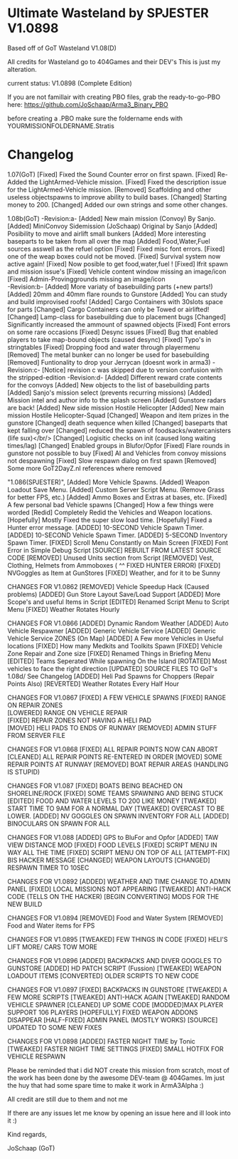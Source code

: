 Ultimate Wasteland by SPJESTER V1.0898
==================================
Based off of GoT Wasteland V1.08(D)

All credits for Wasteland go to 404Games and their DEV's
This is just my alteration.

current status: V1.0898 (Complete Edition)

If you are not famillair with creating PBO files, grab the ready-to-go-PBO here: 
https://github.com/JoSchaap/Arma3_Binary_PBO

before creating a .PBO make sure the foldername ends with YOURMISSIONFOLDERNAME.Stratis

Changelog
=========
1.07(GoT)
[Fixed] Fixed the Sound Counter error on first spawn.
[Fixed] Re-Added the LightArmed-Vehicle mission.
[Fixed] Fixed the description issue for the LightArmed-Vehicle mission.
[Removed] Scaffolding and other useless objectspawns to improve ability to build bases.
[Changed] Starting money to 200.
[Changed] Added our own strings and some other changes.

1.08b(GoT)
-Revision:a-
[Added] New main mission (Convoy) By Sanjo.
[Added] MiniConvoy Sidemission (JoSchaap) Original by Sanjo
[Added] Posibility to move and airlift small bunkers
[Added] More interesting baseparts to be taken from all over the map
[Added] Food,Water,Fuel sources asswell as the refuel option
[Fixed] Fixed misc font errors.
[Fixed] one of the weap boxes could not be moved.
[Fixed] Survival system now active again!
[Fixed] Now posible to get food,water,fuel !
[Fixed] Ifrit spawn and mission issue's
[Fixed] Vehicle content window missing an image/icon
[Fixed] Admin-Provinggrounds missing an image/icon<br>
-Revision:b-
[Added] More variaty of basebuilding parts (+new parts!)
[Added] 20mm and 40mm flare rounds to Gunstore
[Added] You can study and build improvised roofs!
[Added] Cargo Containers with 30slots space for parts
[Changed] Cargo Containers can only be Towed or airlifted!
[Changed] Lamp-class for basebuilding due to placement bugs
[Changed] Significantly increased the ammount of spawned objects
[Fixed] Font errors on some rare occasions
[Fixed] Desync issues
[Fixed] Bug that enabled players to take map-bound objects (caused desync)
[Fixed] Typo's in stringtables
[Fixed] Dropping food and water through playermenu
[Removed] The metal bunker can no longer be used for basebuilding
[Removed] Funtionality to drop your Jerrycan (doesnt work in arma3)
-Revision:c-
[Notice] revision c was skipped due to version confusion with the stripped-edition
-Revision:d-
[Added] Different reward crate contents for the convoys
[Added] New objects to the list of basebuilding parts
[Added] Sanjo's mission select (prevents recurring missions)
[Added] Mission intel and author info to the splash screen
[Added] Gunstore radars are back!
[Added] New side mission Hostile Helicopter
[Added] New main mission Hostile Helicopter-Squad
[Changed] Weapon and item prizes in the gunstore
[Changed] death sequence when killed
[Changed] baseparts that kept falling over
[Changed] reduced the spawn of foodsacks/watercanisters (life sux)</br/>
[Changed] Logisitic checks on init (caused long waiting times/lag)
[Changed] Enabled groups in Blufor/Opfor 
[Fixed] Flare rounds in gunstore not possible to buy
[Fixed] AI and Vehicles from convoy missions not despawning
[Fixed] Slow respawn dialog on first spawn
[Removed] Some more GoT2DayZ.nl references where removed

"1.086(SPJESTER)",
[Added] More Vehicle Spawns.
[Added] Weapon Loadout Save Menu.
[Added] Custom Server Script Menu.
(Remove Grass for better FPS, etc.)
[Added] Ammo Boxes and Extras at bases, etc.
[Fixed] A few personal bad Vehicle spawns
[Changed] How a few things were worded
[Redid] Completely Redid the Vehicles and Weapon locations.
[Hopefully] Mostly Fixed the super slow load time.
[Hopefully] Fixed a Hunter error message.
[ADDED] 10-SECOND Vehicle Spawn Timer.
[ADDED] 10-SECOND Vehicle Spawn Timer.
[ADDED] 5-SECOND Inventory Spawn Timer.
[FIXED] Scroll Menu Constantly on Main Screen
[FIXED] Font Error in Simple Debug Script
[SOURCE] REBUILT FROM LATEST SOURCE CODE
[REMOVED] Unused Units section from Script
[REMOVED] Vest, Clothing, Helmets from Ammoboxes
( ^^ FIXED HUNTER ERROR)
[FIXED] NVGoggles as Item at GunStores
[FIXED] Weather, and for it to be Sunny


CHANGES FOR V1.0862
[REMOVED] Vehicle Speedup Hack (Caused problems)
[ADDED] Gun Store Layout Save/Load Support
[ADDED] More Scope's and useful Items in Script
[EDITED] Renamed Script Menu to Script Menu
[FIXED] Weather Rotates Hourly

CHANGES FOR V1.0866
[ADDED] Dynamic Random Weather
[ADDED] Auto Vehicle Respawner
[ADDED] Generic Vehicle Service
[ADDED] Generic Vehicle Service ZONES (On Map)
[ADDED] A Few more Vehicles in Useful locations
[FIXED] How many Medkits and Toolkits Spawn
[FIXED] Vehicle Zone Repair and Zone size
[FIXED] Renamed Things in Briefing Menu
[EDITED] Teams Seperated While spawning On the Island
[ROTATED] Most vehicles to face the right direction
[UPDATED] SOURCE FILES TO GoT's 1.08d/ See Changelog
[ADDED] Heli Pad Spawns for Choppers (Repair Points Also)
[REVERTED] Weather Rotates Every Half Hour	

CHANGES FOR V1.0867
[FIXED] A FEW VEHICLE SPAWNS
[FIXED] RANGE ON REPAIR ZONES	
[LOWERED] RANGE ON VEHICLE REPAIR	
[FIXED] REPAIR ZONES NOT HAVING A HELI PAD	
[MOVED] HELI PADS TO ENDS OF RUNWAY
[REMOVED] ADMIN STUFF FROM SERVER FILE

CHANGES FOR V1.0868
[FIXED] ALL REPAIR POINTS NOW CAN ABORT
[CLEANED] ALL REPAIR POINTS RE-ENTERED IN ORDER
[MOVED] SOME REPAIR POINTS AT RUNWAY
[REMOVED] BOAT REPAIR AREAS (HANDLING IS STUPID)


CHANGES FOR V1.087
[FIXED] BOATS BEING BEACHED ON SHORELINE/ROCK
[FIXED] SOME TEAMS SPAWNING AND BEING STUCK
[EDITED] FOOD AND WATER LEVELS TO 200 LIKE MONEY
[TWEAKED] START TIME TO 9AM FOR A NORMAL DAY
[TWEAKED] OVERCAST TO BE LOWER.
[ADDED] NV GOGGLES ON SPAWN INVENTORY FOR ALL
[ADDED] BINOCULARS ON SPAWN FOR ALL


CHANGES FOR V1.088
[ADDED] GPS to BluFor and Opfor
[ADDED] TAW VIEW DISTANCE MOD
[FIXED] FOOD LEVELS
[FIXED] SCRIPT MENU IN WAY ALL THE TIME
[FIXED] SCRIPT MENU ON TOP OF ALL
[ATTEMPT-FIX] BIS HACKER MESSAGE
[CHANGED] WEAPON LAYOUTS
[CHANGED] RESPAWN TIMER TO 10SEC

CHANGES FOR V1.0892
[ADDED] WEATHER AND TIME CHANGE TO ADMIN PANEL
[FIXED] LOCAL MISSIONS NOT APPEARING
[TWEAKED] ANTI-HACK CODE (TELLS ON THE HACKER)
[BEGIN CONVERTING] MODS FOR THE NEW BUILD	

CHANGES FOR V1.0894
[REMOVED] Food and Water System
[REMOVED] Food and Water items for FPS

CHANGES FOR V1.0895
[TWEAKED] FEW THINGS IN CODE
[FIXED] HELI'S LIFT MORE/ CARS TOW MORE

CHANGES FOR V1.0896
[ADDED] BACKPACKS AND DIVER GOGGLES TO GUNSTORE
[ADDED] HD PATCH SCRIPT (Fussion)
[TWEAKED] WEAPON LOADOUT ITEMS
[CONVERTED] OLDER SCRIPTS TO NEW CODE
		
CHANGES FOR V1.0897
[FIXED] BACKPACKS IN GUNSTORE
[TWEAKED] A FEW MORE SCRIPTS
[TWEAKED] ANTI-HACK AGAIN
[TWEAKED] RANDOM VEHICLE SPAWNER
[CLEANED] UP SOME CODE
[MODDED]MAX PLAYER SUPPORT 106 PLAYERS
[HOPEFULLY]	FIXED WEAPON ADDONS DISAPPEAR
[HALF-FIXED] ADMIN PANEL (MOSTLY WORKS)
[SOURCE] UPDATED TO SOME NEW FIXES
	
CHANGES FOR V1.0898
[ADDED] FASTER NIGHT TIME by Tonic
[TWEAKED] FASTER NIGHT TIME SETTINGS
[FIXED] SMALL HOTFIX FOR VEHICLE RESPAWN

		
Please be reminded that i did NOT create this mission from scratch, most of the work has been done by the awesome DEV-team @ 404Games. Im just the huy that had some spare time to make it work in ArmA3Alpha :)

All credit are still due to them and not me


If there are any issues let me know by opening an issue here and ill look into it :)


Kind regards,

JoSchaap (GoT) 
